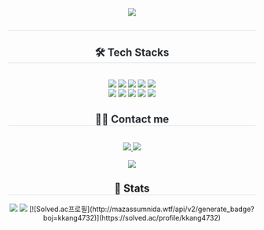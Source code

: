 <div align= "center">
    <img src="https://capsule-render.vercel.app/api?type=waving&color=0:bdb5e8,100:4a2fd0&height=180&text=NEVER%20SAY%20NEVER&animation=twinkling&fontColor=ffffff&fontSize=50" />
    </div>
    <div align= "center"> 
    <h2 style="border-bottom: 1px solid #d8dee4; color: #282d33;">  </h2>  
    <div style="font-weight: 700; font-size: 15px; text-align: center; color: #282d33;">  </div> 
    </div>
    <div align= "center">
    <h2 style="border-bottom: 1px solid #d8dee4; color: #282d33;"> 🛠️ Tech Stacks </h2> <br> 
    <div style="margin: 0 auto; text-align: center;" align= "center"> <img src="https://img.shields.io/badge/Docker-2496ED?style=plastic&logo=Docker&logoColor=white">
          <img src="https://img.shields.io/badge/Git-F05032?style=plastic&logo=Git&logoColor=white">
          <img src="https://img.shields.io/badge/Github-181717?style=plastic&logo=Github&logoColor=white">
          <img src="https://img.shields.io/badge/Java-007396?style=plastic&logo=Java&logoColor=white">
          <img src="https://img.shields.io/badge/Javascript-F7DF1E?style=plastic&logo=Javascript&logoColor=white">
          <br/><img src="https://img.shields.io/badge/MariaDB-003545?style=plastic&logo=MariaDB&logoColor=white">
          <img src="https://img.shields.io/badge/MySQL-4479A1?style=plastic&logo=MySQL&logoColor=white">
          <img src="https://img.shields.io/badge/Node.js-339933?style=plastic&logo=Node.js&logoColor=white">
          <img src="https://img.shields.io/badge/Spring-6DB33F?style=plastic&logo=Spring&logoColor=white">
          <img src="https://img.shields.io/badge/Spring Boot-6DB33F?style=plastic&logo=Spring Boot&logoColor=white">
          <br/></div>
    </div>
    <div align= "center">
    <h2 style="border-bottom: 1px solid #d8dee4; color: #282d33;"> 🧑‍💻 Contact me </h2> <br> 
    <div align= "center"> <a href=https://velog.io/@sanizzang00/posts> <img src="https://img.shields.io/badge/Velog-20C997?style=plastic&logo=Velog&logoColor=white&link=https://velog.io/@sanizzang00/posts"> </a>
         <a href=mailto:tksl4732@gmail.com> <img src="https://img.shields.io/badge/Gmail-EA4335?style=plastic&logo=Gmail&logoColor=white&link=mailto:tksl4732@gmail.com"> </a>
          </div>  <br> 
    <div align= "center"> <a href="https://hits.seeyoufarm.com"> <img src="https://hits.seeyoufarm.com/api/count/incr/badge.svg?url=https%3A%2F%2Fgithub.com%2FSanizzang%2F&count_bg=%23000000&title_bg=%23000000&icon=github.svg&icon_color=%23FFFFFF&title=GitHub&edge_flat=false"/></a>
       </div> 
    </div>
    <div align= "center"> 
    <h2 style="border-bottom: 1px solid #d8dee4;"> 🏅 Stats </h2> <div align= "center"> <img src="https://github-readme-stats.vercel.app/api?username=Sanizzang&bg_color=180,504949,00000000&title_color=000000&text_color=000000"
         /> <img src="https://github-readme-stats.vercel.app/api/top-langs/?username=Sanizzang&layout=compact&bg_color=180,504949,00000000&title_color=000000&text_color=000000"
           /> 
    [![Solved.ac프로필](http://mazassumnida.wtf/api/v2/generate_badge?boj=kkang4732)](https://solved.ac/profile/kkang4732)</div> 
    </div>
    
